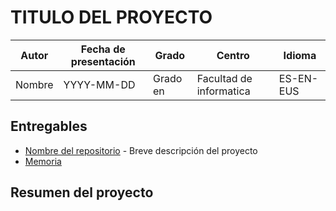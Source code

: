 # TITULO DEL PROYECTO

| Autor | Fecha de presentación | Grado | Centro | Idioma |
|-------|-----------------------|-------|--------|--------|
| Nombre | YYYY-MM-DD			| Grado en | Facultad de informatica | ES-EN-EUS |

## Entregables
<!--  Enlaces a los entregables del proyecto -->
- [Nombre del repositorio]() - Breve descripción del proyecto
- [Memoria]()

## Resumen del proyecto

